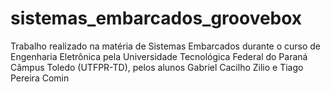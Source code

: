 # sistemas_embarcados_groovebox
Trabalho realizado na matéria de Sistemas Embarcados durante o curso de Engenharia Eletrônica pela Universidade Tecnológica Federal do Paraná Câmpus Toledo (UTFPR-TD), pelos alunos Gabriel Cacilho Zilio e Tiago Pereira Comin
